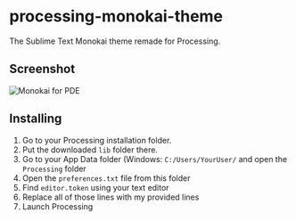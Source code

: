 # processing-monokai-theme

The Sublime Text Monokai theme remade for Processing.

## Screenshot

![Monokai for PDE](https://raw.githubusercontent.com/liquid600pgm/processing-monokai-theme/master/theme/screenshot.png)

## Installing

1. Go to your Processing installation folder.
2. Put the downloaded `lib` folder there.
3. Go to your App Data folder (Windows: `C:/Users/YourUser/` and open the `Processing` folder
4. Open the `preferences.txt` file from this folder
5. Find `editor.token` using your text editor
6. Replace all of those lines with my provided lines
7. Launch Processing
